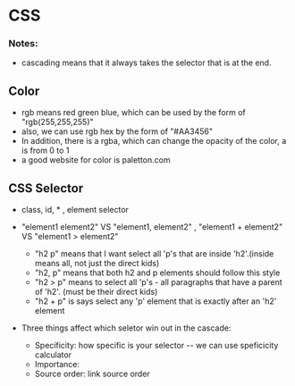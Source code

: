 # CSS

### Notes:

* cascading means that it always takes the selector that is at the end.

## Color 

* rgb means red green blue, which can be used by the form of "rgb(255,255,255)"
* also, we can use rgb hex by the form of "#AA3456"
* In addition, there is a rgba, which can change the opacity of the color, a is from 0 to 1
* a good website for color is paletton.com

## CSS Selector

* class, id, * , element selector
* "element1 element2" VS "element1, element2" , "element1 + element2" VS "element1 > element2"
  * "h2 p" means that I want select all 'p's that are inside 'h2'.(inside means all, not just the direct kids)
  * "h2, p" means that both h2 and p elements should follow this style 
  * "h2 > p"  means to select all 'p's - all paragraphs that have a parent of 'h2'. (must be their direct kids)
  * "h2 + p" is says select any 'p' element that is exactly after an 'h2' element

* Three things affect which seletor win out in the cascade:
  * Specificity: how specific is your selector -- we can use speficicity calculator
  * Importance:
  * Source order: link source order


